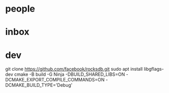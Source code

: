 # people

# inbox



# dev

git clone https://github.com/facebook/rocksdb.git
sudo apt install libgflags-dev
cmake -B build -G Ninja -DBUILD_SHARED_LIBS=ON -DCMAKE_EXPORT_COMPILE_COMMANDS=ON -DCMAKE_BUILD_TYPE='Debug'
